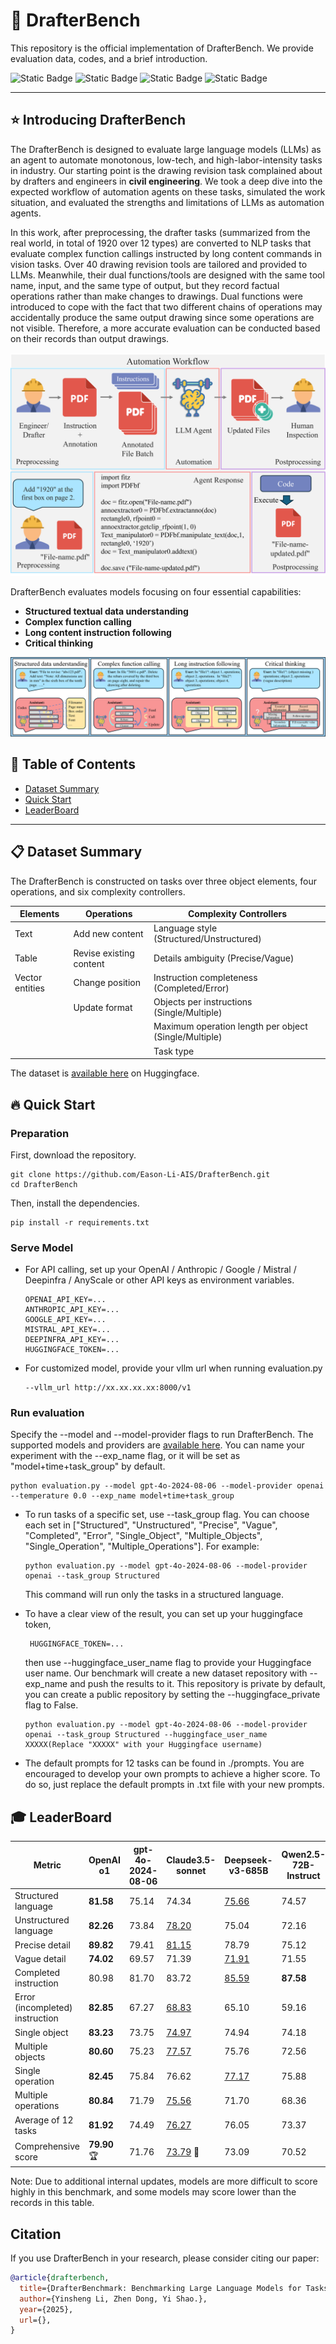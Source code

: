 # :wrench: DrafterBench
This repository is the official implementation of DrafterBench. We provide evaluation data, codes, and a brief introduction.

![Static Badge](https://img.shields.io/badge/Code_License-MIT_License-blue) ![Static Badge](https://img.shields.io/badge/Linux_%2F_OSX-passing-green) ![Static Badge](https://img.shields.io/badge/Window-failing-red) ![Static Badge](https://img.shields.io/badge/python-3.10%2B-purple)


---

## :star: Introducing DrafterBench

The DrafterBench is designed to evaluate large language models (LLMs) as an agent to automate monotonous, low-tech, and high-labor-intensity tasks in industry. Our starting point is the drawing revision task complained about by drafters and engineers in **civil engineering**. We took a deep dive into the expected workflow of automation agents on these tasks, simulated the work situation, and evaluated the strengths and limitations of LLMs as automation agents.

In this work, after preprocessing, the drafter tasks (summarized from the real world, in total of 1920 over 12 types) are converted to NLP tasks that evaluate complex function callings instructed by long content commands in vision tasks. Over 40 drawing revision tools are tailored and provided to LLMs. Meanwhile, their dual functions/tools are designed with the same tool name, input, and the same type of output, but they record factual operations rather than make changes to drawings. Dual functions were introduced to cope with the fact that two different chains of operations may accidentally produce the same output drawing since some operations are not visible. Therefore, a more accurate evaluation can be conducted based on their records than output drawings.

![Automation Workflow](/figures/Workflow.png "Automation Workflow")

DrafterBench evaluates models focusing on four essential capabilities:
- **Structured textual data understanding**
- **Complex function calling**
- **Long content instruction following**
- **Critical thinking**

![Capabilities Illustration](/figures/Capabilities.png "Capabilities Illustration")

## :ski: Table of Contents

- [Dataset Summary](#dataset-summary)
- [Quick Start](#quick-start)
- [LeaderBoard](#leaderboard)

---

## :clipboard: <span id="dataset-summary">Dataset Summary</span>

The DrafterBench is constructed on tasks over three object elements, four operations, and six complexity controllers.

| Elements       | Operations | Complexity Controllers |
|--------------|--------------|--------------|
| Text         | Add new content                  |Language style (Structured/Unstructured)                  |
| Table         | Revise existing content                  |Details ambiguity (Precise/Vague)                  |
| Vector entities         | Change position                 |Instruction completeness (Completed/Error)                  |
|          | Update format                  |Objects per instructions (Single/Multiple)                  |
|          |                   |Maximum operation length per object (Single/Multiple)                 |
|          |                   |Task type                    |

The dataset is [available here](https://huggingface.co/datasets/Eason666/DrafterBenchmark) on Huggingface.

## :fire: <span id="quick-start">Quick Start</span>

### Preparation
First, download the repository.

```shell
git clone https://github.com/Eason-Li-AIS/DrafterBench.git
cd DrafterBench
```

Then, install the dependencies.

```shell
pip install -r requirements.txt
```

### Serve Model
- For API calling, set up your OpenAI / Anthropic / Google / Mistral / Deepinfra / AnyScale or other API keys as environment variables.

    ```shell
    OPENAI_API_KEY=...
    ANTHROPIC_API_KEY=...
    GOOGLE_API_KEY=...
    MISTRAL_API_KEY=...
    DEEPINFRA_API_KEY=...
    HUGGINGFACE_TOKEN=...
    ```
- For customized model, provide your vllm url when running evaluation.py

    ```shell
    --vllm_url http://xx.xx.xx.xx:8000/v1
    ```

### Run evaluation
Specify the --model and --model-provider flags to run DrafterBench. The supported models and providers are [available here](https://docs.litellm.ai/docs/providers). You can name your experiment with the --exp_name flag, or it will be set as "model+time+task_group" by default.
```shell
python evaluation.py --model gpt-4o-2024-08-06 --model-provider openai --temperature 0.0 --exp_name model+time+task_group
```

- To run tasks of a specific set, use --task_group flag. You can choose each set in ["Structured", "Unstructured", "Precise", "Vague", "Completed", "Error", "Single_Object", "Multiple_Objects", "Single_Operation", "Multiple_Operations"]. For example:

  ```shell
  python evaluation.py --model gpt-4o-2024-08-06 --model-provider openai --task_group Structured
  ```
  This command will run only the tasks in a structured language.

- To have a clear view of the result, you can set up your huggingface token, 
  ```shell
   HUGGINGFACE_TOKEN=...
  ```
  then use --huggingface_user_name flag to provide your Huggingface user name. Our benchmark will create a new dataset repository with --exp_name and push the results to it. This repository is private by default, you can create a public repository by setting the --huggingface_private flag to False.
  ```shell
  python evaluation.py --model gpt-4o-2024-08-06 --model-provider openai --task_group Structured --huggingface_user_name XXXXX(Replace "XXXXX" with your Huggingface username)
  ```
- The default prompts for 12 tasks can be found in ./prompts. You are encouraged to develop your own prompts to achieve a higher score. To do so, just replace the default prompts in .txt file with your new prompts.

## :mortar_board: <span id="leaderboard">LeaderBoard</span>

| Metric  |  OpenAI o1 | gpt-4o-2024-08-06 | Claude3.5-sonnet | Deepseek-v3-685B | Qwen2.5-72B-Instruct | Llama3-70B-Instruct |
|---------|-----------|------------|------------------|-------------|----------|-----------------|
| Structured language    | **81.58**     | 75.14      | 74.34            | <ins>75.66</ins>       | 74.57    | 68.96           |
| Unstructured language  | **82.26**     | 73.84      | <ins>78.20</ins>            | 75.04       | 72.16    | 67.92           |
| Precise detail      | **89.82**     | 79.41      | <ins>81.15</ins>            | 78.79       | 75.12    | 71.36           |
| Vague detail      | **74.02**     | 69.57      | 71.39            | <ins>71.91</ins>       | 71.55    | 65.37           |
| Completed instruction     | 80.98     | 81.70      | 83.72            | <ins>85.59</ins>       | **87.58**    | 83.10           |
| Error (incompleted) instruction     | **82.85**     | 67.27      | <ins>68.83</ins>            | 65.10       | 59.16    | 53.78           |
| Single object  | **83.23**     | 73.75      | <ins>74.97</ins>            | 74.94       | 74.18    | 67.22           |
| Multiple objects | **80.60**     | 75.23      | <ins>77.57</ins>            | 75.76       | 72.56    | 69.66           |
| Single operation  | **82.45**     | 75.84      | 76.62            | <ins>77.17</ins>       | 75.88    | 71.02           |
| Multiple operations | **80.84**     | 71.79      | <ins>75.56</ins>            | 71.70       | 68.36    | 63.27           |
| Average of 12 tasks      | **81.92**     | 74.49      | <ins>76.27</ins>            | 76.05       | 73.37    | 68.44           |
|  Comprehensive score       |  **79.90** :trophy:    | 71.76      | <ins>73.79</ins> :gem:           | 73.09       | 70.52    | 64.95           |
Note: Due to additional internal updates, models are more difficult to score highly in this benchmark, and some models may score lower than the records in this table.

## Citation

If you use DrafterBench in your research, please consider citing our paper:

```bibtex
@article{drafterbench,
  title={DrafterBenchmark: Benchmarking Large Language Models for Tasks Automation in Civil Engineering},
  author={Yinsheng Li, Zhen Dong, Yi Shao.},
  year={2025},
  url={},
}

